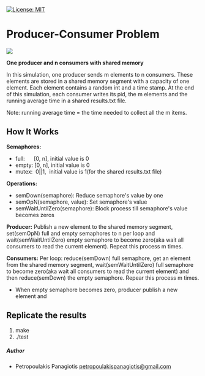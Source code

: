 [![License: MIT](https://img.shields.io/badge/License-MIT-yellow.svg)](https://opensource.org/licenses/MIT)
# Producer-Consumer Problem
<img src="https://cdn-images-1.medium.com/max/800/1*38NMAj0WTa_LD3ojoWsytQ.png"> <br /> 

<strong>One producer and n consumers with shared memory</strong>
<p>In this simulation, one producer sends m elements to n consumers. These elements are stored in a shared memory segment with a capacity of one element. Each element contains a random int and a time stamp. At the end of this simulation, each consumer writes its pid, the m elements and the running average time in a shared results.txt file. 
  
Note: running average time = the time needed to collect all the m items.
</p>

## How It Works
<strong>Semaphores:</strong> 
* full: &nbsp;&nbsp;&nbsp;&nbsp;  [0, n], initial value is 0
* empty: [0, n], initial value is 0
* mutex:&nbsp;&nbsp;0||1, &nbsp;initial value is 1(for the shared results.txt file)

<strong>Operations:</strong> 
* semDown(semaphore): Reduce semaphore's value by one
* semOpN(semaphore, value): Set semaphore's value
* semWaitUntilZero(semaphore): Block process till semaphore's value becomes zeros

<strong>Producer:</strong>
Publish a new element to the shared memory segment, set(semOpN) full and empty semaphores to n per loop and wait(semWaitUntilZero) empty semaphore to become zero(aka wait all consumers to read the current element). Repeat this process m times.

<strong>Consumers:</strong>
Per loop: reduce(semDown) full semaphore, get an element from the shared memory segment, wait(semWaitUntilZero) full semaphore to become zero(aka wait all consumers to read the current element) and then reduce(semDown) the empty semaphore. Repear this process m times. 

* When empty semaphore becomes zero, producer publish a new element and 

## Replicate the results
1. make
2. ./test

##### Author
* Petropoulakis Panagiotis petropoulakispanagiotis@gmail.com
